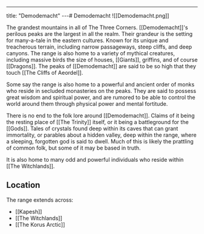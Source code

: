 ---
title: "Demodemacht"
---# Demodemacht
![[Demodemacht.png]]

The grandest mountains in all of The Three Corners. [[Demodemacht]]'s perilous peaks are the largest in all the realm. Their grandeur is the setting for many-a-tale in the eastern cultures. Known for its unique and treacherous terrain, including narrow passageways, steep cliffs, and deep canyons. The range is also home to a variety of mythical creatures, including massive birds the size of houses, [[Giants]], griffins, and of course [[Dragons]]. The peaks of [[Demodemacht]] are said to be so high that they touch [[The Cliffs of Aeordel]].

Some say the range is also home to a powerful and ancient order of monks who reside in secluded monasteries on the peaks. They are said to possess great wisdom and spiritual power, and are rumored to be able to control the world around them through physical power and mental fortitude.

There is no end to the folk lore around [[Demodemacht]]. Claims of it being the resting place of [[The Trinity]] itself, or it being a battleground for the [[Gods]]. Tales of crystals found deep within its caves that can grant immortality, or parables about a hidden valley, deep within the range, where a sleeping, forgotten god is said to dwell. Much of this is likely the prattling of common folk, but some of it may be based in truth.

It is also home to many odd and powerful individuals who reside within [[The Witchlands]].

## Location
The range extends across:
- [[Kapesh]]
- [[The Witchlands]]
- [[The Korus Arctic]]
